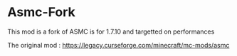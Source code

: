 # Asmc-Fork

This mod is a fork of ASMC is for 1.7.10 and targetted on performances


The original mod : https://legacy.curseforge.com/minecraft/mc-mods/asmc
